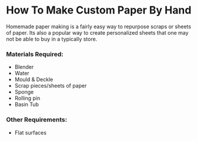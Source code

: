 # How To Make Custom Paper By Hand
Homemade paper making is a fairly easy way to repurpose scraps or sheets of paper. Its also a popular way to create personalized sheets that one may not be able to buy in a typically store. 

### Materials Required:
- Blender
- Water
- Mould & Deckle
- Scrap pieces/sheets of paper
- Sponge
- Rolling pin
- Basin Tub

### Other Requirements:
- Flat surfaces
